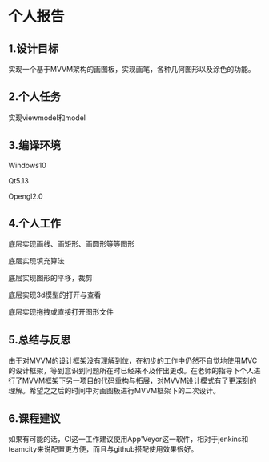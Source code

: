 #                                个人报告

## 1.设计目标

实现一个基于MVVM架构的画图板，实现画笔，各种几何图形以及涂色的功能。

## 2.个人任务

实现viewmodel和model

## 3.编译环境

Windows10

Qt5.13

Opengl2.0

## 4.个人工作

底层实现画线、画矩形、画圆形等等图形

底层实现填充算法

底层实现图形的平移，裁剪

底层实现3d模型的打开与查看

底层实现拖拽或直接打开图形文件

## 5.总结与反思

由于对MVVM的设计框架没有理解到位，在初步的工作中仍然不自觉地使用MVC的设计框架，等到意识到问题所在时已经来不及作出更改。在老师的指导下个人进行了MVVM框架下另一项目的代码重构与拓展，对MVVM设计模式有了更深刻的理解。希望之之后的时间中对画图板进行MVVM框架下的二次设计。

## 6.课程建议

如果有可能的话，CI这一工作建议使用App'Veyor这一软件，相对于jenkins和teamcity来说配置更方便，而且与github搭配使用效果很好。